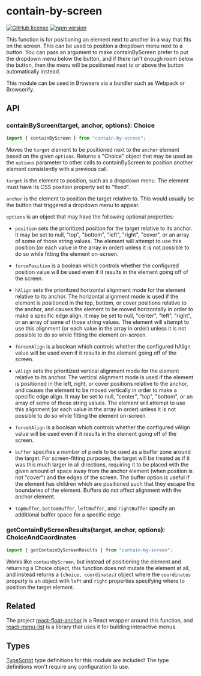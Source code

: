 # contain-by-screen

[![GitHub license](https://img.shields.io/badge/license-MIT-blue.svg)](https://github.com/Macil/contain-by-screen/blob/master/LICENSE.txt)
[![npm version](https://img.shields.io/npm/v/contain-by-screen.svg?style=flat)](https://www.npmjs.com/package/contain-by-screen)

This function is for positioning an element next to another in a way that fits
on the screen. This can be used to position a dropdown menu next to a button.
You can pass an argument to make containByScreen prefer to put the dropdown menu
below the button, and if there isn't enough room below the button, then the menu
will be positioned next to or above the button automatically instead.

This module can be used in Browsers via a bundler such as Webpack or Browserify.

## API

### containByScreen(target, anchor, options): Choice

```js
import { containByScreen } from "contain-by-screen";
```

Moves the `target` element to be positioned next to the `anchor` element based
on the given `options`. Returns a "Choice" object that may be used as the
`options` parameter to other calls to containByScreen to position another
element consistently with a previous call.

`target` is the element to position, such as a dropdown menu. The element must
have its CSS position property set to "fixed".

`anchor` is the element to position the target relative to. This would usually
be the button that triggered a dropdown menu to appear.

`options` is an object that may have the following optional properties:

- `position` sets the prioritized position for the target relative to its
  anchor. It may be set to null, "top", "bottom", "left", "right", "cover", or
  an array of some of those string values. The element will attempt to use this
  position (or each value in the array in order) unless it is not possible to do
  so while fitting the element on-screen.

- `forcePosition` is a boolean which controls whether the configured position
  value will be used even if it results in the element going off of the screen.

- `hAlign` sets the prioritized horizontal alignment mode for the element
  relative to its anchor. The horizontal alignment mode is used if the element
  is positioned in the top, bottom, or cover positions relative to the anchor,
  and causes the element to be moved horizontally in order to make a specific
  edge align. It may be set to null, "center", "left", "right", or an array of
  some of those string values. The element will attempt to use this alignment
  (or each value in the array in order) unless it is not possible to do so while
  fitting the element on-screen.

- `forceHAlign` is a boolean which controls whether the configured hAlign value
  will be used even if it results in the element going off of the screen.

- `vAlign` sets the prioritized vertical alignment mode for the element relative
  to its anchor. The vertical alignment mode is used if the element is
  positioned in the left, right, or cover positions relative to the anchor, and
  causes the element to be moved vertically in order to make a specific edge
  align. It may be set to null, "center", "top", "bottom", or an array of some
  of those string values. The element will attempt to use this alignment (or
  each value in the array in order) unless it is not possible to do so while
  fitting the element on-screen.

- `forceVAlign` is a boolean which controls whether the configured vAlign value
  will be used even if it results in the element going off of the screen.

- `buffer` specifies a number of pixels to be used as a buffer zone around the
  target. For screen-fitting purposes, the target will be treated as if it was
  this much larger in all directions, requiring it to be placed with the given
  amount of space away from the anchor element (when position is not "cover")
  and the edges of the screen. The buffer option is useful if the element has
  children which are positioned such that they escape the boundaries of the
  element. Buffers do not affect alignment with the anchor element.

- `topBuffer`, `bottomBuffer`, `leftBuffer`, and `rightBuffer` specify an
  additional buffer space for a specific edge.

### getContainByScreenResults(target, anchor, options): ChoiceAndCoordinates

```js
import { getContainByScreenResults } from "contain-by-screen";
```

Works like `containByScreen`, but instead of positioning the element and
returning a Choice object, this function does not mutate the element at all, and
instead returns a `{choice, coordinates}` object where the `coordinates`
property is an object with `left` and `right` properties specifying where to
position the target element.

## Related

The project [react-float-anchor](https://github.com/StreakYC/react-float-anchor)
is a React wrapper around this function, and
[react-menu-list](https://github.com/StreakYC/react-menu-list) is a library that
uses it for building interactive menus.

## Types

[TypeScript](https://www.typescriptlang.org/) type definitions for this module
are included! The type definitions won't require any configuration to use.
